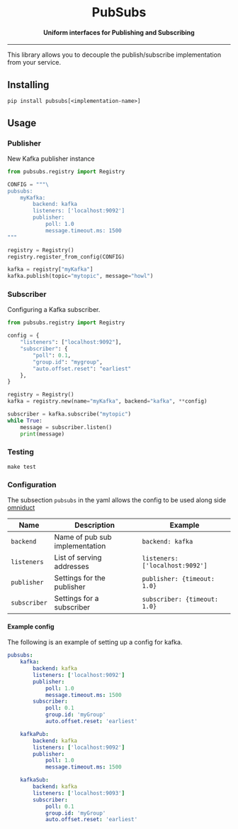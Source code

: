 <h1 align='center'>
    PubSubs
</h1>

<h4 align='center'>
    Uniform interfaces for Publishing and Subscribing
</h4>

---

This library allows you to decouple the publish/subscribe implementation
from your service.

## Installing

```
pip install pubsubs[<implementation-name>]
```

## Usage

### Publisher

New Kafka publisher instance

```python
from pubsubs.registry import Registry

CONFIG = """\
pubsubs:
    myKafka:
        backend: kafka
        listeners: ['localhost:9092']
        publisher:
            poll: 1.0
            message.timeout.ms: 1500
"""

registry = Registry()
registry.register_from_config(CONFIG)

kafka = registry["myKafka"]
kafka.publish(topic="mytopic", message="howl")
```

### Subscriber

Configuring a Kafka subscriber.

```python
from pubsubs.registry import Registry

config = {
    "listeners": ["localhost:9092"],
    "subscriber": {
        "poll": 0.1,
        "group.id": "mygroup",
        "auto.offset.reset": "earliest"
    },
}

registry = Registry()
kafka = registry.new(name="myKafka", backend="kafka", **config)

subscriber = kafka.subscribe("mytopic")
while True:
    message = subscriber.listen()
    print(message)
```

### Testing

```
make test
```

### Configuration

The subsection `pubsubs` in the yaml allows the config to be used along side
[omniduct](https://github.com/airbnb/omniduct/blob/master/example_wrapper/example_wrapper/services.yml)

| Name | Description | Example |
| ---- | ----------- | ------- |
| `backend` | Name of pub sub implementation | `backend: kafka` |
| `listeners` | List of serving addresses | `listeners: ['localhost:9092']` |
| `publisher` | Settings for the publisher | `publisher: {timeout: 1.0}` |
| `subscriber` | Settings for a subscriber | `subscriber: {timeout: 1.0}` |

#### Example config

The following is an example of setting up a config for kafka.

```yaml
pubsubs:
    kafka:
        backend: kafka
        listeners: ['localhost:9092']
        publisher:
            poll: 1.0
            message.timeout.ms: 1500
        subscriber:
            poll: 0.1
            group.id: 'myGroup'
            auto.offset.reset: 'earliest'

    kafkaPub:
        backend: kafka
        listeners: ['localhost:9092']
        publisher:
            poll: 1.0
            message.timeout.ms: 1500

    kafkaSub:
        backend: kafka
        listeners: ['localhost:9093']
        subscriber:
            poll: 0.1
            group.id: 'myGroup'
            auto.offset.reset: 'earliest'
```
